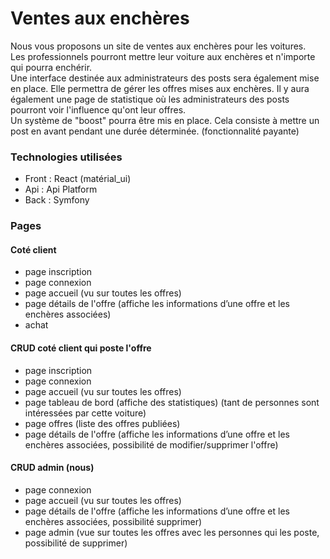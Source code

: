# Ventes aux enchères

Nous vous proposons un site de ventes aux enchères pour les voitures.  
Les professionnels pourront mettre leur voiture aux enchères et n'importe qui pourra enchérir.  
Une interface destinée aux administrateurs des posts sera également mise en place. 
Elle permettra de gérer les offres mises aux enchères. Il y aura également une page de statistique où les administrateurs des posts pourront voir l'influence qu'ont leur offres.   
Un système de "boost" pourra être mis en place. Cela consiste à mettre un post en avant pendant une durée déterminée. (fonctionnalité payante)

### Technologies utilisées 
* Front : React (matérial_ui)
* Api : Api Platform
* Back : Symfony

### Pages
#### Coté client
- page inscription
- page connexion
- page accueil (vu sur toutes les offres)
- page détails de l'offre (affiche les informations d’une offre et les enchères associées)
- achat

#### CRUD coté client qui poste l'offre
- page inscription
- page connexion
- page accueil (vu sur toutes les offres)
- page tableau de bord (affiche des statistiques) (tant de personnes sont intéressées par cette voiture)
- page offres (liste des offres publiées)
- page détails de l'offre (affiche les informations d’une offre et les enchères associées, possibilité de modifier/supprimer l'offre)


#### CRUD admin (nous)
- page connexion
- page accueil (vu sur toutes les offres)
- page détails de l'offre (affiche les informations d’une offre et les enchères associées, possibilité supprimer)
- page admin (vue sur toutes les offres avec les personnes qui les poste, possibilité de supprimer)